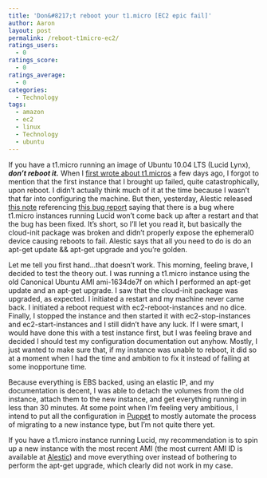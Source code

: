 ```yaml
---
title: 'Don&#8217;t reboot your t1.micro [EC2 epic fail]'
author: Aaron
layout: post
permalink: /reboot-t1micro-ec2/
ratings_users:
  - 0
ratings_score:
  - 0
ratings_average:
  - 0
categories:
  - Technology
tags:
  - amazon
  - ec2
  - linux
  - Technology
  - ubuntu
---
```

If you have a t1.micro running an image of Ubuntu 10.04 LTS (Lucid Lynx), ***don&#8217;t reboot it.*** When I [first wrote about t1.micros][1] a few days ago, I forgot to mention that the first instance that I brought up failed, quite catastrophically, upon reboot. I didn&#8217;t actually think much of it at the time because I wasn&#8217;t that far into configuring the machine. But then, yesterday, Alestic released [this note][2] referencing [this bug report][3] saying that there is a bug where t1.micro instances running Lucid won&#8217;t come back up after a restart and that the bug has been fixed. It&#8217;s short, so I&#8217;ll let you read it, but basically the cloud-init package was broken and didn&#8217;t properly expose the ephemeral0 device causing reboots to fail. Alestic says that all you need to do is do an apt-get update && apt-get upgrade and you&#8217;re golden. 

Let me tell you first hand&#8230;that doesn&#8217;t work. This morning, feeling brave, I decided to test the theory out. I was running a t1.micro instance using the old Canonical Ubuntu AMI ami-1634de7f on which I performed an apt-get update and an apt-get upgrade. I saw that the cloud-init package was upgraded, as expected. I initiated a restart and my machine never came back. I initiated a reboot request with ec2-reboot-instances and no dice. Finally, I stopped the instance and then started it with ec2-stop-instances and ec2-start-instances and I still didn&#8217;t have any luck. If I were smart, I would have done this with a test instance first, but I was feeling brave and decided I should test my configuration documentation out anyhow. Mostly, I just wanted to make sure that, if my instance was unable to reboot, it did so at a moment when I had the time and ambition to fix it instead of failing at some inopportune time.

Because everything is EBS backed, using an elastic IP, and my documentation is decent, I was able to detach the volumes from the old instance, attach them to the new instance, and get everything running in less than 30 minutes. At some point when I&#8217;m feeling very ambitious, I intend to put all the configuration in [Puppet][4] to mostly automate the process of migrating to a new instance type, but I&#8217;m not quite there yet.

If you have a t1.micro instance running Lucid, my recommendation is to spin up a new instance with the most recent AMI (the most current AMI ID is available at [Alestic][5]) and move everything over instead of bothering to perform the apt-get upgrade, which clearly did not work in my case.

<div class="addtoany_share_save_container addtoany_content_bottom">
  <div class="a2a_kit a2a_kit_size_32 addtoany_list a2a_target" id="wpa2a_16">
    <a class="a2a_button_facebook" href="http://www.addtoany.com/add_to/facebook?linkurl=http%3A%2F%2Fblog.9minutesnooze.com%2Freboot-t1micro-ec2%2F&linkname=Don%E2%80%99t%20reboot%20your%20t1.micro%20%5BEC2%20epic%20fail%5D" title="Facebook" rel="nofollow" target="_blank"></a><a class="a2a_button_twitter" href="http://www.addtoany.com/add_to/twitter?linkurl=http%3A%2F%2Fblog.9minutesnooze.com%2Freboot-t1micro-ec2%2F&linkname=Don%E2%80%99t%20reboot%20your%20t1.micro%20%5BEC2%20epic%20fail%5D" title="Twitter" rel="nofollow" target="_blank"></a><a class="a2a_button_google_plus" href="http://www.addtoany.com/add_to/google_plus?linkurl=http%3A%2F%2Fblog.9minutesnooze.com%2Freboot-t1micro-ec2%2F&linkname=Don%E2%80%99t%20reboot%20your%20t1.micro%20%5BEC2%20epic%20fail%5D" title="Google+" rel="nofollow" target="_blank"></a><a class="a2a_dd addtoany_share_save" href="https://www.addtoany.com/share_save"></a>
  </div>
</div>

 [1]: /amazon-ec2-micro-instances-t1micro/
 [2]: http://alestic.com/2010/09/ec2-ami-canonical-http://alestic.com/2010/09/ec2-ami-canonical-t1micro
 [3]: https://bugs.launchpad.net/ubuntu/+source/cloud-init/+bug/634102
 [4]: http://www.puppetlabs.com
 [5]: alestic.com